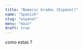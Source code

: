 ```yaml
---
title: "Numeric Grades (Espanol)"
name: "Spanish"
slug: "espanol"
menu: "main"
draft: true
---
```

como estas ?
